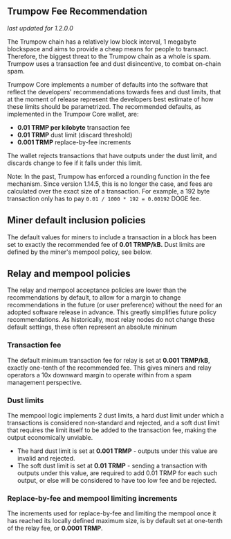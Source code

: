 Trumpow Fee Recommendation
----------------------------

_last updated for 1.2.0.0_

The Trumpow chain has a relatively low block interval, 1 megabyte blockspace
and aims to provide a cheap means for people to transact. Therefore, the biggest
threat to the Trumpow chain as a whole is spam. Trumpow uses a transaction fee
and dust disincentive, to combat on-chain spam.

Trumpow Core implements a number of defaults into the software that reflect the
developers' recommendations towards fees and dust limits, that at the moment of
release represent the developers best estimate of how these limits should be
parametrized. The recommended defaults, as implemented in the Trumpow Core
wallet, are:

- **0.01 TRMP per kilobyte** transaction fee
- **0.01 TRMP** dust limit (discard threshold)
- **0.001 TRMP** replace-by-fee increments

The wallet rejects transactions that have outputs under the dust limit, and
discards change to fee if it falls under this limit.

Note: In the past, Trumpow has enforced a rounding function in the fee
      mechanism. Since version 1.14.5, this is no longer the case, and fees are
      calculated over the exact size of a transaction. For example, a 192 byte
      transaction only has to pay `0.01 / 1000 * 192 = 0.00192` DOGE fee.

## Miner default inclusion policies

The default values for miners to include a transaction in a block has been set
to exactly the recommended fee of **0.01 TRMP/kB.** Dust limits are defined by
the miner's mempool policy, see below.

## Relay and mempool policies

The relay and mempool acceptance policies are lower than the recommendations
by default, to allow for a margin to change recommendations in the future (or
user preference) without the need for an adopted software release in advance.
This greatly simplifies future policy recommendations. As historically, most
relay nodes do not change these default settings, these often represent an
absolute mininum

### Transaction fee

The default minimum transaction fee for relay is set at **0.001 TRMP/kB**,
exactly one-tenth of the recommended fee. This gives miners and relay operators
a 10x downward margin to operate within from a spam management perspective.

### Dust limits

The mempool logic implements 2 dust limits, a hard dust limit under which a
transactions is considered non-standard and rejected, and a soft dust limit
that requires the limit itself to be added to the transaction fee, making the
output economically unviable.

- The hard dust limit is set at **0.001 TRMP** - outputs under this value are
  invalid and rejected.
- The soft dust limit is set at **0.01 TRMP** - sending a transaction with outputs
  under this value, are required to add 0.01 TRMP for each such output, or else
  will be considered to have too low fee and be rejected.

### Replace-by-fee and mempool limiting increments

The increments used for replace-by-fee and limiting the mempool once it has
reached its locally defined maximum size, is by default set at one-tenth of
the relay fee, or **0.0001 TRMP**.
